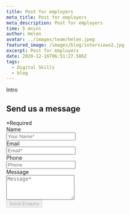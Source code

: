 ```yaml
---
title: Post for employers
meta_title: Post for employers
meta_description: Post for employers
time: 5 mnins
author: Helen
avatar: ../images/team/helen.jpeg
featured_image: /images/blog/interviews2.jpg
excerpt: Post for employers
date: 2020-12-16T06:51:27.586Z
tags:
  - Digital Skills
  - blog
---
```

Intro



<div class="overflow-hidden md:max-w-xs md:mx-auto">
  <div>
    <h2 class="leading-3xl text-2xl">Send us a message</h2>
  </div>
  <form  method="POST" action="https://formspree.io/f/mknqeplz" id="contact-form" class="relative">
    <div class="required-pop-up absolute text-red-100 w-full text-xs leading-xs text-right mb-2 hidden">*Required</div>
    <div>
      <div class="mb-4">
        <label for="full_name" class="sr-only">Name</label>
        <div class="relative">
          <input id="name" name="name" type="text" class="form-input-field rounded block w-full py-2 px-3 border-1 placeholder-black required" placeholder="Your Name*" maxlength="50" data-regex="^[a-zA-Z ]+$" data-valid="false" required/>
          <span class="form-error text-xs leading-xs text-red-100" data-message="Only alphabetical values are allowed" aria-hidden="true" role="alert"></span>
        </div>
      </div>
      <div class="mb-4">
        <label for="email" class="sr-only">Email</label>
        <div class="relative">
          <input name="_replyto" id="email" type="email" class="form-input-field rounded block w-full py-2 px-3 border-1 placeholder-black required" placeholder="Email*" maxlength="50" data-regex="\S+@\S+\.\S+" data-valid="false" required />
          <span class="form-error text-xs leading-xs text-red-100" data-message="Please check if provided email is correct" aria-hidden="true" role="alert"></span>
        </div>
      </div>
      <div class="mb-4">
        <label for="phone" class="sr-only">Phone</label>
        <div class="relative">
          <input id="phone" class="form-input-field rounded block w-full py-2 px-3 border-1 placeholder-black" maxlength="14" placeholder="Phone" data-valid="false" data-regex="^[+0-9]+$"/>
          <span class="form-error text-xs leading-xs text-red-100" data-message="Only numeric values are allowed" aria-hidden="true" role="alert"></span>
        </div>
      </div>
      <div class="mb-4">
        <label for="message" class="sr-only">Message</label>
        <div class="relative">
          <textarea id="message" rows="4" class="form-input-field rounded block w-full py-2 px-3 border-1 placeholder-black required" placeholder="Message*" required name="message"></textarea>
          <span class="form-error text-xs leading-xs text-red-100" aria-hidden="true"></span>
        </div>
      </div>
    </div>
    <div>
      <button type="submit" id="submit" class="contact-btn rounded font-heading font-bold w-full block py-2 px-6 border border-transparent text-white bg-blue-200 hover:bg-blue-100 focus:bg-blue-100 active:bg-blue-100 transition duration-150 ease-in-out" disabled>
        Send Enquiry
      </button>
    </div>
  </form>
</div>